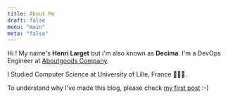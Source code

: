 ```yaml
---
title: About Me
draft: false
menu: "main"
meta: "false"
---
```

Hi ! My name's **Henri Larget** but i'm also known as **Decima**. I'm a DevOps Engineer at [Aboutgoods Company](http://aboutgoods-company.com/).

I Studied Computer Science at University of Lille, France 🥖🇫🇷.

To understand why I've made this blog, please check [my first post](/posts/2020/06/my-first-post/) :-)
